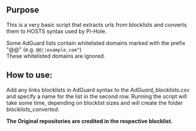 ## Purpose

This is a very basic script that extracts urls from blocklists and converts them to HOSTS syntax used by Pi-Hole.

Some AdGuard lists contain whitelisted domains marked with the prefix "@@" 
(e.g.  `@@¦¦example.com^`)    
These whitelisted domains are ignored.

## How to use:

Add any links blocklists in AdGuard syntax to the *AdGuard_blocklists.csv* and specify a name for the list in the second row.
Running the script will take some time, depending on blocklist sizes and will create the folder *blocklists_converted*.

**The Original repositories are credited in the respective blocklist.**
